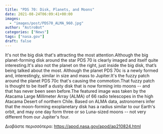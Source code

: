 ```yaml
---
title: "PDS 70: Disk, Planets, and Moons"
date: 2021-08-24T06:09:41+00:00
images:
  - "images/post/PDS70_ALMA_960.jpg"
author: "AstroBot"
categories: ["News"]
tags: ["nasa.gov"]
draft: false
---
```


It's not the big disk that's attracting the most attention.Although the big planet-forming disk around the star PDS 70 is clearly imaged and itself quite interesting.It's also not the planet on the right, just inside the big disk, that’s being talked about the most. Although the planet PDS 70c is a newly formed and, interestingly, similar in size and mass to Jupiter.It's the fuzzy patch around the planet PDS 70c that's causing the commotion.That fuzzy patch is thought to be itself a dusty disk that is now forming into moons -- and that has never been seen before.The featured image was taken by the Atacama Large Millimeter Array (ALMA) of 66 radio telescopes in the high Atacama Desert of northern Chile. Based on ALMA data, astronomers infer that the moon-forming exoplanetary disk has a radius similar to our Earth's orbit, and may one day form three or so Luna-sized moons -- not very different from our Jupiter's four. 

Διαβάστε περισσότερα: https://apod.nasa.gov/apod/ap210824.html

